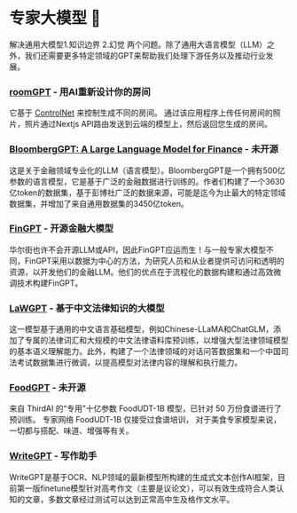 # 专家大模型 🚀
解决通用大模型1.知识边界 2.幻觉 两个问题。除了通用大语言模型（LLM）之外，我们还需要更多特定领域的GPT来帮助我们处理下游任务以及推动行业发展。

### [roomGPT](https://github.com/Nutlope/roomGPT) - 用AI重新设计你的房间
它基于 [ControlNet](https://github.com/lllyasviel/ControlNet) 来控制生成不同的房间。 通过该应用程序上传任何房间的照片，照片通过Nextjs API路由发送到云端的模型上，然后返回您生成的房间。 

### [BloombergGPT: A Large Language Model for Finance](https://arxiv.org/abs/2303.17564) - 未开源
这是关于金融领域专业化的LLM（语言模型）。BloombergGPT是一个拥有500亿参数的语言模型，它是基于广泛的金融数据进行训练的。作者们构建了一个3630亿token的数据集，基于彭博社广泛的数据来源，可能是迄今为止最大的特定领域数据集，并增加了来自通用数据集的3450亿token。

### [FinGPT](https://github.com/AI4Finance-Foundation/FinGPT) - 开源金融大模型
华尔街也许不会开源LLM或API，因此FinGPT应运而生！与一般专家大模型不同，FinGPT采用以数据为中心的方法，为研究人员和从业者提供可访问和透明的资源，以开发他们的金融LLM。他们的优点在于流程化的数据构建和通过高效微调技术构建FinGPT。

### [LaWGPT](https://github.com/pengxiao-song/LaWGPT) - 基于中文法律知识的大模型
这一模型基于通用的中文语言基础模型，例如Chinese-LLaMA和ChatGLM，添加了专属的法律词汇和大规模的中文法律语料库预训练，以增强大型法律领域模型的基本语义理解能力。此外，构建了一个法律领域的对话问答数据集和一个中国司法考试数据集进行微调，以提高模型对法律内容的理解和执行能力。

### [FoodGPT](https://huggingface.co/spaces/thirdai/FoodUDT-1B) - 未开源
来自 ThirdAI 的“专用”十亿参数 FoodUDT-1B 模型，已针对 50 万份食谱进行了预训练。 专家网络 FoodUDT-1B 仅接受过食谱培训， 对于美食专家模型来说，一切都与搭配、味道、增强等有关。

### [WriteGPT](https://github.com/EssayKillerBrain/WriteGPT/tree/master) - 写作助手
WriteGPT是基于OCR、NLP领域的最新模型所构建的生成式文本创作AI框架，目前第一版finetune模型针对高考作文（主要是议论文），可以有效生成符合人类认知的文章，多数文章经过测试可以达到正常高中生及格作文水平。

